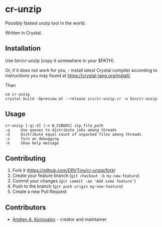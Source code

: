 # cr-unzip

Possibly fastest unzip tool in the world.

Written in Crystal.

## Installation

Use bin/cr-unzip (copy it somewhere in your $PATH).

Or, if it does not work for you, - install latest Crystal compiler according to instructions you may found at <https://crystal-lang.org/install/>

Than 
```
cd cr-unzip
crystal build -Dpreview_mt --release src/cr-unzip.cr -o bin/cr-unzip
```

## Usage
```
cr-unzip [-q|-d] [-n N_FIBERS] zip_file_path
-q 	   Use queues to distribute jobs among threads
-d 	   Distribute equal count of unpacked files among threads
-x 	   Turn on debugging
-h 	   Show help message
```

## Contributing

1. Fork it (<https://github.com/DRVTiny/cr-unzip/fork>)
2. Create your feature branch (`git checkout -b my-new-feature`)
3. Commit your changes (`git commit -am 'Add some feature'`)
4. Push to the branch (`git push origin my-new-feature`)
5. Create a new Pull Request

## Contributors

- [Andrey A. Konovalov](https://github.com/DRVTiny) - creator and maintainer
